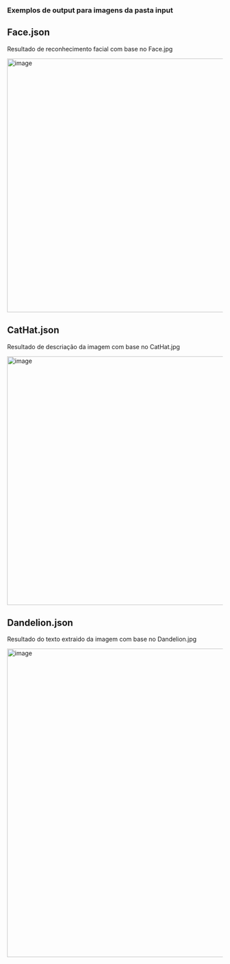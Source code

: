 ### Exemplos de output para imagens da pasta input

## Face.json

Resultado de reconhecimento facial com base no Face.jpg

<img width="945" height="593" alt="image" src="https://github.com/user-attachments/assets/fe1b5388-7d71-455a-9abf-bb8626eb32da" />


## CatHat.json

Resultado de descriação da imagem com base no CatHat.jpg

<img width="963" height="581" alt="image" src="https://github.com/user-attachments/assets/b49796b0-1c06-4cd0-bc7e-10337f3dc29d" />


## Dandelion.json

Resultado do texto extraido da imagem com base no Dandelion.jpg

<img width="1080" height="721" alt="image" src="https://github.com/user-attachments/assets/fe31b3af-fe87-45e1-9e01-feb23dc0920c" />


